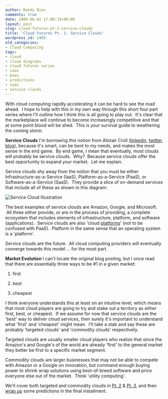 ```yaml
---
author: Randy Bias
comments: true
date: 2009-06-02 17:00:33+00:00
layout: post
slug: cloud-futures-pt-1-service-clouds
title: 'Cloud Futures Pt. 1: Service Clouds'
wordpress_id: 2409
old_categories:
- Cloud Computing
tags:
- cloud
- cloud diagrams
- cloud futures series
- iaas
- paas
- predictions
- saas
- service clouds
---
```


With cloud computing rapidly accelerating it can be hard to see the road ahead.  I hope to help with this in my own way through this short four part series where I'll outline how I think this is all going to play out.  It's clear that the marketplace will continue to become increasingly competitive and that at some point blood will be shed.  This is your survival guide to weathering the coming storm.

**Service Clouds**
I'm borrowing this notion from Alistair Croll ([linkedin](http://www.linkedin.com/in/alistaircroll), [twitter](http://twitter.com/acroll), [blog](http://www.bitcurrent.com/)), because it's smart, can be bent to my needs, and makes the most sense in the end game.  By end game, I mean that eventually, most clouds will probably be service clouds.  Why?  Because service clouds offer the best opportunity to expand your market.  Let me explain.

Service clouds shy away from the notion that you must be either Infrastructure-as-a-Service (IaaS), Platform-as-a-Service (PaaS), or Software-as-a-Service (SaaS).  They provide a slice of on-demand services that include all of these as shown in this diagram:

![Service Cloud Illustration](http://cloudscaling.com/wp-content/uploads/2009/05/cloudstack-iaas-paas-saas1-1024x464.png)

The best examples of service clouds are Amazon, Google, and Microsoft.  All three either provide, or are in the process of providing, a complete ecosystem that includes elements of infrastructure, platform, and software (applications).  Service clouds are also 'cloud [platforms](http://blog.pmarca.com/2007/09/the-three-kinds.html)' (not to be confused with PaaS).  Platform in the same sense that an operating system is a 'platform'.

Service clouds are the future.  All cloud computing providers will eventually converge towards this model ... for the most part.

**Market Evolution**
I can't locate the original blog posting, but I once read that there are essentially three ways to be #1 in a given market:



	
  1. first

	
  2. best

	
  3. cheapest


I think everyone understands this at least on an intuitive level, which means that most cloud players are going to try and stake out a territory as either first, best, or cheapest.  If we assume for now that service clouds are the 'best' way to deliver cloud services, then surely it's important to understand what 'first' and 'cheapest' might mean.  I'll take a stab and say these are probably 'targeted clouds' and 'commodity clouds' respectively.

Targeted clouds are usually smaller cloud players who realize that since the Amazon's and Google's of the world are already 'first' to the general market they better be first to a specific market segment.

Commodity clouds are larger businesses that may not be able to compete with Amazon or a Google on innovation, but command enough buying power to shrink wrap solutions using best-of-breed software and price everyone else out of the market.  Think 'utility computing'.

We'll cover both targeted and commodity clouds in [Pt. 2](http://cloudscaling.com/blog/cloud-computing/cloud-futures-pt-2-commodity-clouds) & [Pt. 3](http://cloudscaling.com/blog/cloud-computing/cloud-futures-pt-3-focused-clouds), and then [wrap up](http://cloudscaling.com/blog/cloud-computing/cloud-futures-pt-4-the-culling) some predictions in the final installment.
